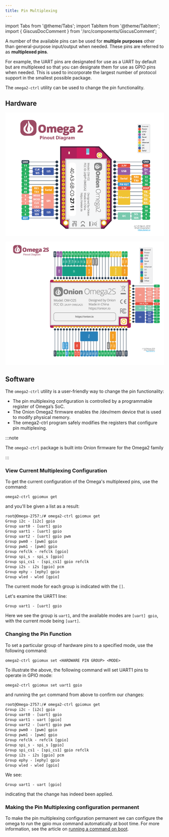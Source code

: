 ```yaml
---
title: Pin Multiplexing
---
```


import Tabs from '@theme/Tabs';
import TabItem from '@theme/TabItem';
import { GiscusDocComment } from '/src/components/GiscusComment';

A number of the available pins can be used for **multiple purposes** other than general-purpose input/output when needed. These pins are referred to as **multiplexed pins**.

For example, the UART pins are designated for use as a UART by default but are multiplexed so that you can designate them for use as GPIO pins when needed. This is used to incorporate the largest number of protocol support in the smallest possible package.

The `omega2-ctrl` utility can be used to change the pin functionality.

## Hardware

<Tabs>
  <TabItem value="omega2" label="Omega2" default>

![omega2-pinout-diagram](./assets/omega2-pinout.png)

  </TabItem>
  <TabItem value="omega2s" label="Omega2S">

![omega2s-pinout-diagram](./assets/omega2s-pinout.png)

  </TabItem>
</Tabs>

## Software

The `omega2-ctrl` utility is a user-friendly way to change the pin functionality:

- The pin multiplexing configuration is controlled by a programmable register of Omega’s SoC.
- The Onion Omega2 firmware enables the /dev/mem device that is used to modify physical memory.
- The omega2-ctrl program safely modifies the registers that configure pin multiplexing.

:::note

The `omega2-ctrl` package is built into Onion firmware for the Omega2 family

:::

### View Current Multiplexing Configuration

To get the current configuration of the Omega's multiplexed pins, use the command:

```shell
omega2-ctrl gpiomux get
```

and you'll be given a list as a result:

```shell
root@Omega-2757:/# omega2-ctrl gpiomux get
Group i2c - [i2c] gpio
Group uart0 - [uart] gpio
Group uart1 - [uart] gpio
Group uart2 - [uart] gpio pwm
Group pwm0 - [pwm] gpio
Group pwm1 - [pwm] gpio
Group refclk - refclk [gpio]
Group spi_s - spi_s [gpio]
Group spi_cs1 - [spi_cs1] gpio refclk
Group i2s - i2s [gpio] pcm
Group ephy - [ephy] gpio
Group wled - wled [gpio]
```

The current mode for each group is indicated with the `[]`.

Let's examine the UART1 line:

```shell
Group uart1 - [uart] gpio
```

Here we see the group is `uart1`, and the available modes are `[uart] gpio`, with the current mode being `[uart]`.

### Changing the Pin Function

To set a particular group of hardware pins to a specified mode, use the following command:

```shell
omega2-ctrl gpiomux set <HARDWARE PIN GROUP> <MODE>
```

To illustrate the above, the following command will set UART1 pins to operate in GPIO mode:

```shell
omega2-ctrl gpiomux set uart1 gpio
```

and running the `get` command from above to confirm our changes:

```shell
root@Omega-2757:/# omega2-ctrl gpiomux get
Group i2c - [i2c] gpio
Group uart0 - [uart] gpio
Group uart1 - uart [gpio]
Group uart2 - [uart] gpio pwm
Group pwm0 - [pwm] gpio
Group pwm1 - [pwm] gpio
Group refclk - refclk [gpio]
Group spi_s - spi_s [gpio]
Group spi_cs1 - [spi_cs1] gpio refclk
Group i2s - i2s [gpio] pcm
Group ephy - [ephy] gpio
Group wled - wled [gpio]
```

We see:

```shell
Group uart1 - uart [gpio]
```

indicating that the change has indeed been applied.

### Making the Pin Multiplexing configuration permanent

To make the pin multiplexing configuration permanent we can configure the omega to run the gpio mux command automatically at boot time. For more information, see the article on [running a command on boot](/software/running-command-on-boot). 

<GiscusDocComment />
